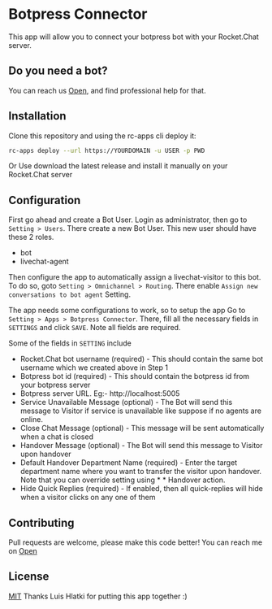 # Botpress Connector
This app will allow you to connect your botpress bot with your Rocket.Chat server.

## Do you need a bot?
You can reach us [Open](https://open.rocket.chat/channel/bots), and find professional help for that.

## Installation
Clone this repository and using the rc-apps cli deploy it:
```bash
rc-apps deploy --url https://YOURDOMAIN -u USER -p PWD
````
Or
Use download the latest release and install it manually on your Rocket.Chat server

## Configuration

First go ahead and create a Bot User. Login as administrator, then go to ```Setting > Users```. There create a new Bot User. This new user should have these 2 roles.

* bot
* livechat-agent

Then configure the app to automatically assign a livechat-visitor to this bot. To do so, goto ```Setting > Omnichannel > Routing```. There enable ```Assign new conversations to bot agent``` Setting.

The app needs some configurations to work, so to setup the app Go to ```Setting > Apps > Botpress Connector```. There, fill all the necessary fields in ```SETTINGS``` and click ```SAVE```. Note all fields are required.

Some of the fields in ```SETTING``` include

* Rocket.Chat bot username (required) - This should contain the same bot username which we created above in Step 1
* Botpress bot id (required) - This should contain the botpress id from your botpress server
* Botpress server URL. Eg:- http://localhost:5005
* Service Unavailable Message (optional) - The Bot will send this message to Visitor if service is unavailable like suppose if no agents are online.
* Close Chat Message (optional) - This message will be sent automatically when a chat is closed
* Handover Message (optional) - The Bot will send this message to Visitor upon handover
* Default Handover Department Name (required) - Enter the target department name where you want to transfer the visitor upon handover. Note that you can override setting using * * Handover action.
* Hide Quick Replies (required) - If enabled, then all quick-replies will hide when a visitor clicks on any one of them

## Contributing
Pull requests are welcome, please make this code better! You can reach me on [Open](https://open.rocket.chat/direct/hlatki)

## License
[MIT](https://choosealicense.com/licenses/mit/)
Thanks Luis Hlatki for putting this app together :)

